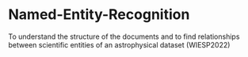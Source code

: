 # Named-Entity-Recognition
To understand the structure of the documents and to find relationships between scientific entities of an astrophysical dataset (WIESP2022)
